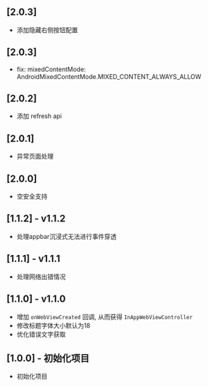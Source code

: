 ## [2.0.3]

* 添加隐藏右侧按钮配置
## [2.0.3]

* fix: mixedContentMode: AndroidMixedContentMode.MIXED_CONTENT_ALWAYS_ALLOW

## [2.0.2]

* 添加 refresh api

## [2.0.1]

* 异常页面处理

## [2.0.0]

* 空安全支持

## [1.1.2] - v1.1.2

* 处理appbar沉浸式无法进行事件穿透

## [1.1.1] - v1.1.1

* 处理网络出错情况

## [1.1.0] - v1.1.0

* 增加 `onWebViewCreated` 回调, 从而获得 `InAppWebViewController`
* 修改标题字体大小默认为18
* 优化错误文字获取

## [1.0.0] - 初始化项目

* 初始化项目
